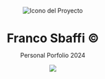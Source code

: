 <div align="center">
  
![Icono del Proyecto](https://github.com/FrancoSbaffi/Portfolio/assets/99909205/b52b3cd3-d196-4c91-9f8c-2081a7e51d38)

</div>

<h1 align="center" style="margin-bottom: 0;">
  Franco Sbaffi &copy;
</h1>

<p align="center">
  Personal Porfolio 2024
</p>

<div align="center">
  
<img src="![image](https://github.com/FrancoSbaffi/Portfolio/assets/99909205/805e942b-70e5-4d21-b4f1-93392bdf4b36)">
  
</div>

